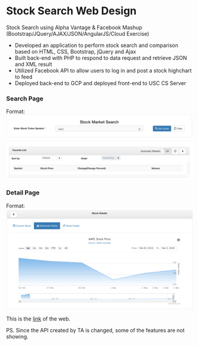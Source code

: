 # Stock Search Web Design 
Stock Search using Alpha Vantage & Facebook Mashup
(Bootstrap/JQuery/AJAX/JSON/AngularJS/Cloud Exercise) 

* Developed an application to perform stock search and comparison based on HTML, CSS, Bootstrap, jQuery and Ajax
* Built back-end with PHP to respond to data request and retrieve JSON and XML result
* Utilized Facebook API to allow users to log in and post a stock highchart to feed
* Deployed back-end to GCP and deployed front-end to USC CS Server

### Search Page
Format: ![search page](https://github.com/uscgongjianxin/stock-search/blob/master/search_page.png)

### Detail Page
Format: ![details page](https://github.com/uscgongjianxin/stock-search/blob/master/details_page.png)

This is the [link](http://cs-server.usc.edu:34325/hw8.html) of the web.

PS. Since the API created by TA is changed, some of the features are not showing.
